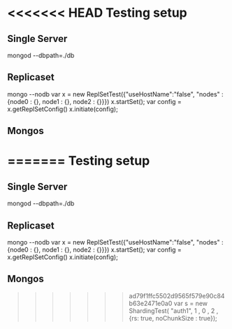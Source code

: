 <<<<<<< HEAD
Testing setup
=============

Single Server
-------------
mongod --dbpath=./db

Replicaset
----------
mongo --nodb
var x = new ReplSetTest({"useHostName":"false", "nodes" : {node0 : {}, node1 : {}, node2 : {}}})
x.startSet();
var config = x.getReplSetConfig()
x.initiate(config);

Mongos
------
=======
Testing setup
=============

Single Server
-------------
mongod --dbpath=./db

Replicaset
----------
mongo --nodb
var x = new ReplSetTest({"useHostName":"false", "nodes" : {node0 : {}, node1 : {}, node2 : {}}})
x.startSet();
var config = x.getReplSetConfig()
x.initiate(config);

Mongos
------
>>>>>>> ad79f1ffc5502d9565f579e90c84b63e2471e0a0
var s = new ShardingTest( "auth1", 1 , 0 , 2 , {rs: true, noChunkSize : true});